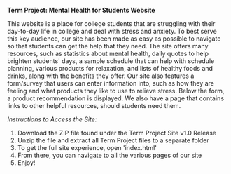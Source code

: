 **Term Project: Mental Health for Students Website**

This website is a place for college students that are struggling with their day-to-day life in college and deal with stress and anxiety. To best serve this key audience, our site has been made as easy as possible to navigate so that students can get the help that they need. The site offers many resources, such as statistics about mental health, daily quotes to help brighten students' days, a sample schedule that can help with schedule planning, various products for relaxation, and lists of healthy foods and drinks, along with the benefits they offer. Our site also features a form/survey that users can enter information into, such as how they are feeling and what products they like to use to relieve stress. Below the form, a product recommendation is displayed. We also have a page that contains links to other helpful resources, should students need them.

*Instructions to Access the Site:*
1. Download the ZIP file found under the Term Project Site v1.0 Release
2. Unzip the file and extract all Term Project files to a separate folder
3. To get the full site experience, open 'index.html'
4. From there, you can navigate to all the various pages of our site
5. Enjoy!
